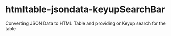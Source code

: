 # htmltable-jsondata-keyupSearchBar
Converting JSON Data to HTML Table and providing onKeyup search for the table
